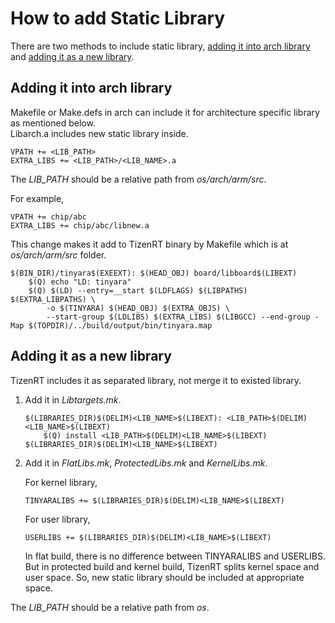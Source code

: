 # How to add Static Library

There are two methods to include static library, [adding it into arch library](#adding-it-into-arch-library) and [adding it as a new library](#adding-it-as-a-new-library).

## Adding it into arch library

Makefile or Make.defs in arch can include it for architecture specific library as mentioned below.  
Libarch.a includes new static library inside.
```
VPATH += <LIB_PATH>
EXTRA_LIBS += <LIB_PATH>/<LIB_NAME>.a
```
The *LIB_PATH* should be a relative path from *os/arch/arm/src*.

For example,
```
VPATH += chip/abc
EXTRA_LIBS += chip/abc/libnew.a
```

This change makes it add to TizenRT binary by Makefile which is at *os/arch/arm/src* folder.
```
$(BIN_DIR)/tinyara$(EXEEXT): $(HEAD_OBJ) board/libboard$(LIBEXT)
	$(Q) echo "LD: tinyara"
	$(Q) $(LD) --entry=__start $(LDFLAGS) $(LIBPATHS) $(EXTRA_LIBPATHS) \
		-o $(TINYARA) $(HEAD_OBJ) $(EXTRA_OBJS) \
		--start-group $(LDLIBS) $(EXTRA_LIBS) $(LIBGCC) --end-group -Map $(TOPDIR)/../build/output/bin/tinyara.map
```

## Adding it as a new library

TizenRT includes it as separated library, not merge it to existed library.

1. Add it in *Libtargets.mk*.  
    ```
    $(LIBRARIES_DIR)$(DELIM)<LIB_NAME>$(LIBEXT): <LIB_PATH>$(DELIM)<LIB_NAME>$(LIBEXT)
    	$(Q) install <LIB_PATH>$(DELIM)<LIB_NAME>$(LIBEXT) $(LIBRARIES_DIR)$(DELIM)<LIB_NAME>$(LIBEXT)
    ```

2. Add it in *FlatLibs.mk*, *ProtectedLibs.mk* and *KernelLibs.mk*.

    For kernel library,
    ```
    TINYARALIBS += $(LIBRARIES_DIR)$(DELIM)<LIB_NAME>$(LIBEXT)
    ```

    For user library,
    ```
    USERLIBS += $(LIBRARIES_DIR)$(DELIM)<LIB_NAME>$(LIBEXT)
    ```

    In flat build, there is no difference between TINYARALIBS and USERLIBS.  
    But in protected build and kernel build, TizenRT splits kernel space and user space. So, new static library should be included at appropriate space.

The *LIB_PATH* should be a relative path from *os*.
